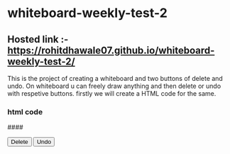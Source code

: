 # whiteboard-weekly-test-2

## Hosted link :- https://rohitdhawale07.github.io/whiteboard-weekly-test-2/

This is the project of creating a whiteboard and two buttons of delete and undo.
On whiteboard u can freely draw anything and then delete or undo with respetive buttons.
firstly we will create a HTML code for the same.

### html code
 
 ####<div id="controls">
    <button id="deleteButton">Delete</button>
     <button id="undoButton">Undo</button>
    </div>
    <canvas id="whiteboard" width="800" height="600"></canvas>
